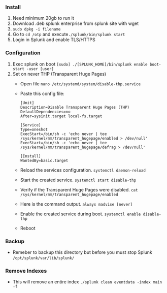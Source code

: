### Install

1. Need minimum 20gb to run it
2. Download .deb splunk enterprise from splunk site with wget
3. `sudo dpkg -i filename`
4. Go to `cd /otp` and execute`./splunk/bin/splunk start`
5. Login in Splunk and enable TLS/HTTPS

### Configuration

1. Exec splunk on boot
`[sudo] ./[SPLUNK_HOME]/bin/splunk enable boot-start -user [user]`
2. Set on never THP (Transparent Huge Pages)
	- 	Open file
	`nano /etc/systemd/system/disable-thp.service`
	-	Paste this config file:
		```
		[Unit]
		Description=Disable Transparent Huge Pages (THP)
		DefaultDependencies=no
		After=sysinit.target local-fs.target

		[Service]
		Type=oneshot
		ExecStart=/bin/sh -c 'echo never | tee /sys/kernel/mm/transparent_hugepage/enabled > /dev/null'
		ExecStart=/bin/sh -c 'echo never | tee /sys/kernel/mm/transparent_hugepage/defrag > /dev/null'

		[Install]
		WantedBy=basic.target
	-	Reload the services configuration.
	`systemctl daemon-reload`
	-	Start the created service.
	`systemctl start disable-thp`
	
	-	Verify if the Transparent Huge Pages were disabled.
	`cat /sys/kernel/mm/transparent_hugepage/enabled`
	-	Here is the command output.
	`always madvise [never]`
	
	-	Enable the created service during boot.
	`systemctl enable disable-thp`
	-	Reboot
	
### Backup
- Remeber to backup this directory but before you must stop Splunk
`/opt/splunk/var/lib/splunk/`

### Remove Indexes
- This will remove an entire index
`./splunk clean eventdata -index main -f`
